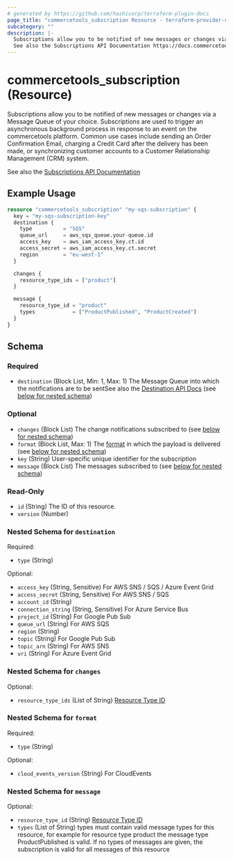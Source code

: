 ```yaml
---
# generated by https://github.com/hashicorp/terraform-plugin-docs
page_title: "commercetools_subscription Resource - terraform-provider-commercetools"
subcategory: ""
description: |-
  Subscriptions allow you to be notified of new messages or changes via a Message Queue of your choice. Subscriptions are used to trigger an asynchronous background process in response to an event on the commercetools platform. Common use cases include sending an Order Confirmation Email, charging a Credit Card after the delivery has been made, or synchronizing customer accounts to a Customer Relationship Management (CRM) system.
  See also the Subscriptions API Documentation https://docs.commercetools.com/api/projects/subscriptions
---
```


# commercetools_subscription (Resource)

Subscriptions allow you to be notified of new messages or changes via a Message Queue of your choice. Subscriptions are used to trigger an asynchronous background process in response to an event on the commercetools platform. Common use cases include sending an Order Confirmation Email, charging a Credit Card after the delivery has been made, or synchronizing customer accounts to a Customer Relationship Management (CRM) system.

See also the [Subscriptions API Documentation](https://docs.commercetools.com/api/projects/subscriptions)

## Example Usage

```terraform
resource "commercetools_subscription" "my-sqs-subscription" {
  key = "my-sqs-subscription-key"
  destination {
    type          = "SQS"
    queue_url     = aws_sqs_queue.your-queue.id
    access_key    = aws_iam_access_key.ct.id
    access_secret = aws_iam_access_key.ct.secret
    region        = "eu-west-1"
  }

  changes {
    resource_type_ids = ["product"]
  }

  message {
    resource_type_id = "product"
    types            = ["ProductPublished", "ProductCreated"]
  }
}
```

<!-- schema generated by tfplugindocs -->
## Schema

### Required

- `destination` (Block List, Min: 1, Max: 1) The Message Queue into which the notifications are to be sentSee also the [Destination API Docs](https://docs.commercetools.com/api/projects/subscriptions#destination) (see [below for nested schema](#nestedblock--destination))

### Optional

- `changes` (Block List) The change notifications subscribed to (see [below for nested schema](#nestedblock--changes))
- `format` (Block List, Max: 1) The [format](https://docs.commercetools.com/api/projects/subscriptions#format) in which the payload is delivered (see [below for nested schema](#nestedblock--format))
- `key` (String) User-specific unique identifier for the subscription
- `message` (Block List) The messages subscribed to (see [below for nested schema](#nestedblock--message))

### Read-Only

- `id` (String) The ID of this resource.
- `version` (Number)

<a id="nestedblock--destination"></a>
### Nested Schema for `destination`

Required:

- `type` (String)

Optional:

- `access_key` (String, Sensitive) For AWS SNS / SQS / Azure Event Grid
- `access_secret` (String, Sensitive) For AWS SNS / SQS
- `account_id` (String)
- `connection_string` (String, Sensitive) For Azure Service Bus
- `project_id` (String) For Google Pub Sub
- `queue_url` (String) For AWS SQS
- `region` (String)
- `topic` (String) For Google Pub Sub
- `topic_arn` (String) For AWS SNS
- `uri` (String) For Azure Event Grid


<a id="nestedblock--changes"></a>
### Nested Schema for `changes`

Optional:

- `resource_type_ids` (List of String) [Resource Type ID](https://docs.commercetools.com/api/projects/subscriptions#changesubscription)


<a id="nestedblock--format"></a>
### Nested Schema for `format`

Required:

- `type` (String)

Optional:

- `cloud_events_version` (String) For CloudEvents


<a id="nestedblock--message"></a>
### Nested Schema for `message`

Optional:

- `resource_type_id` (String) [Resource Type ID](https://docs.commercetools.com/api/projects/subscriptions#changesubscription)
- `types` (List of String) types must contain valid message types for this resource, for example for resource type product the message type ProductPublished is valid. If no types of messages are given, the subscription is valid for all messages of this resource


